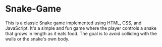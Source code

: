 # Snake-Game
This is a classic Snake game implemented using HTML, CSS, and JavaScript. It's a simple and fun game where the player controls a snake that grows in length as it eats food. The goal is to avoid colliding with the walls or the snake's own body.
